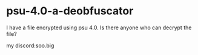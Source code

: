 # psu-4.0-a-deobfuscator
I have a file encrypted using psu 4.0. Is there anyone who can decrypt the file?


my discord:soo.big
